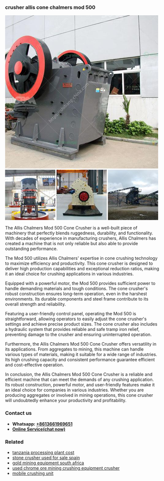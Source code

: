 <h3>crusher allis cone chalmers mod 500</h3><img src='1708332695.jpg' alt=''><p>The Allis Chalmers Mod 500 Cone Crusher is a well-built piece of machinery that perfectly blends ruggedness, durability, and functionality. With decades of experience in manufacturing crushers, Allis Chalmers has created a machine that is not only reliable but also able to provide outstanding performance.</p><p>The Mod 500 utilizes Allis Chalmers' expertise in cone crushing technology to maximize efficiency and productivity. This cone crusher is designed to deliver high production capabilities and exceptional reduction ratios, making it an ideal choice for crushing applications in various industries.</p><p>Equipped with a powerful motor, the Mod 500 provides sufficient power to handle demanding materials and tough conditions. The cone crusher's robust construction ensures long-term operation, even in the harshest environments. Its durable components and steel frame contribute to its overall strength and reliability.</p><p>Featuring a user-friendly control panel, operating the Mod 500 is straightforward, allowing operators to easily adjust the cone crusher's settings and achieve precise product sizes. The cone crusher also includes a hydraulic system that provides reliable and safe tramp iron relief, preventing damage to the crusher and ensuring uninterrupted operation.</p><p>Furthermore, the Allis Chalmers Mod 500 Cone Crusher offers versatility in its applications. From aggregates to mining, this machine can handle various types of materials, making it suitable for a wide range of industries. Its high crushing capacity and consistent performance guarantee efficient and cost-effective operation.</p><p>In conclusion, the Allis Chalmers Mod 500 Cone Crusher is a reliable and efficient machine that can meet the demands of any crushing application. Its robust construction, powerful motor, and user-friendly features make it an ideal choice for companies in various industries. Whether you are producing aggregates or involved in mining operations, this cone crusher will undoubtedly enhance your productivity and profitability.</p><h3>Contact us</h3><ul><li><strong>Whatsapp:&nbsp;<a href="https://wa.me/8613661969651">+8613661969651</a></strong></li><li><a href="https://swt.shibang-china.com/?git&amp;zhl&amp;crusher allis cone chalmers mod 500"><strong>Online Service(chat now)</strong></a></li></ul><h3>Related</h3><ul><li><a href='tanzania processing plant cost.md'>tanzania processing plant cost</a></li><li><a href='stone crusher used for sale spain.md'>stone crusher used for sale spain</a></li><li><a href='gold mining equipment south africa.md'>gold mining equipment south africa</a></li><li><a href='used chrome ore mining crushing equipment crusher.md'>used chrome ore mining crushing equipment crusher</a></li><li><a href='mobile crushing unit.md'>mobile crushing unit</a></li></ul>